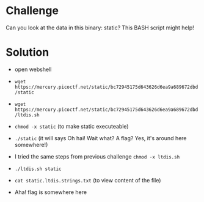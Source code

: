 # Challenge

Can you look at the data in this binary: static? This BASH script might help!

# Solution

- open webshell

- ```wget https://mercury.picoctf.net/static/bc72945175d643626d6ea9a689672dbd/static```

- ```wget https://mercury.picoctf.net/static/bc72945175d643626d6ea9a689672dbd/ltdis.sh```

- ```chmod -x static``` (to make static executeable)

- ```./static``` (it will says Oh hai! Wait what? A flag? Yes, it's around here somewhere!)

-  I tried the same steps from previous challenge ```chmod -x ltdis.sh```

- ```./ltdis.sh static```

- ```cat static.ltdis.strings.txt``` (to view content of the file)

- Aha! flag is somewhere here
